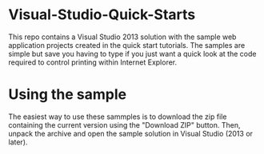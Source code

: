 # Visual-Studio-Quick-Starts
This repo contains a Visual Studio 2013 solution with the sample web application projects created in the quick start tutorials.
The samples are simple but save you having to type if you just want a quick look at the code required to control printing within Internet Explorer.
# Using the sample
The easiest way to use these sammples is to download the zip file containing the current version using the "Download ZIP" button. Then, unpack the archive and open the sample solution in Visual Studio (2013 or later).

